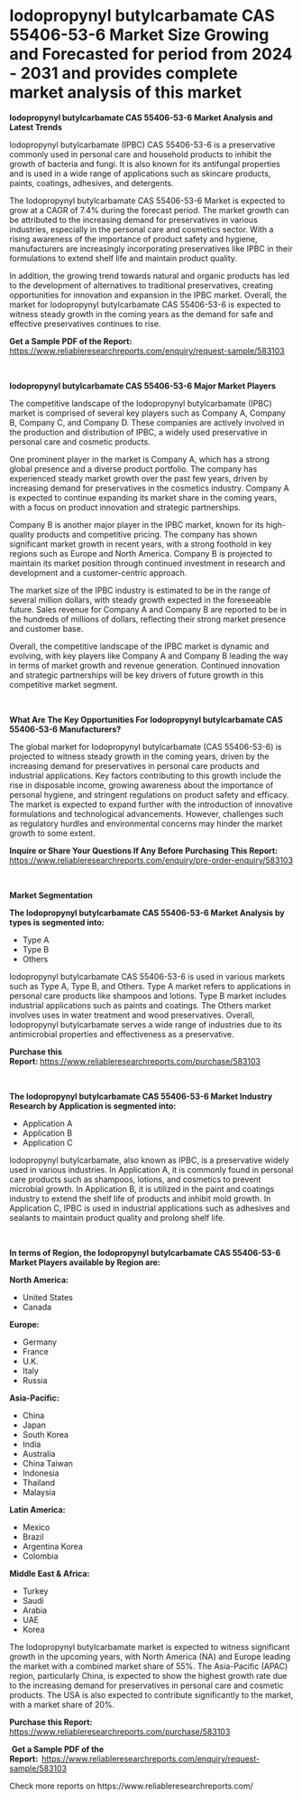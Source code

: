 <p><h1>Iodopropynyl butylcarbamate CAS 55406-53-6 Market Size Growing and Forecasted for period from 2024 - 2031 and provides complete market analysis of this market</h1></p><p><strong>Iodopropynyl butylcarbamate CAS 55406-53-6 Market Analysis and Latest Trends</strong></p>
<p><p>Iodopropynyl butylcarbamate (IPBC) CAS 55406-53-6 is a preservative commonly used in personal care and household products to inhibit the growth of bacteria and fungi. It is also known for its antifungal properties and is used in a wide range of applications such as skincare products, paints, coatings, adhesives, and detergents.</p><p>The Iodopropynyl butylcarbamate CAS 55406-53-6 Market is expected to grow at a CAGR of 7.4% during the forecast period. The market growth can be attributed to the increasing demand for preservatives in various industries, especially in the personal care and cosmetics sector. With a rising awareness of the importance of product safety and hygiene, manufacturers are increasingly incorporating preservatives like IPBC in their formulations to extend shelf life and maintain product quality.</p><p>In addition, the growing trend towards natural and organic products has led to the development of alternatives to traditional preservatives, creating opportunities for innovation and expansion in the IPBC market. Overall, the market for Iodopropynyl butylcarbamate CAS 55406-53-6 is expected to witness steady growth in the coming years as the demand for safe and effective preservatives continues to rise.</p></p>
<p><strong>Get a Sample PDF of the Report:&nbsp;</strong> <a href="https://www.reliableresearchreports.com/enquiry/request-sample/583103">https://www.reliableresearchreports.com/enquiry/request-sample/583103</a></p>
<p>&nbsp;</p>
<p><strong>Iodopropynyl butylcarbamate CAS 55406-53-6 Major Market Players</strong></p>
<p><p>The competitive landscape of the Iodopropynyl butylcarbamate (IPBC) market is comprised of several key players such as Company A, Company B, Company C, and Company D. These companies are actively involved in the production and distribution of IPBC, a widely used preservative in personal care and cosmetic products.</p><p>One prominent player in the market is Company A, which has a strong global presence and a diverse product portfolio. The company has experienced steady market growth over the past few years, driven by increasing demand for preservatives in the cosmetics industry. Company A is expected to continue expanding its market share in the coming years, with a focus on product innovation and strategic partnerships.</p><p>Company B is another major player in the IPBC market, known for its high-quality products and competitive pricing. The company has shown significant market growth in recent years, with a strong foothold in key regions such as Europe and North America. Company B is projected to maintain its market position through continued investment in research and development and a customer-centric approach.</p><p>The market size of the IPBC industry is estimated to be in the range of several million dollars, with steady growth expected in the foreseeable future. Sales revenue for Company A and Company B are reported to be in the hundreds of millions of dollars, reflecting their strong market presence and customer base.</p><p>Overall, the competitive landscape of the IPBC market is dynamic and evolving, with key players like Company A and Company B leading the way in terms of market growth and revenue generation. Continued innovation and strategic partnerships will be key drivers of future growth in this competitive market segment.</p></p>
<p>&nbsp;</p>
<p><strong>What Are The Key Opportunities For Iodopropynyl butylcarbamate CAS 55406-53-6 Manufacturers?</strong></p>
<p><p>The global market for Iodopropynyl butylcarbamate (CAS 55406-53-6) is projected to witness steady growth in the coming years, driven by the increasing demand for preservatives in personal care products and industrial applications. Key factors contributing to this growth include the rise in disposable income, growing awareness about the importance of personal hygiene, and stringent regulations on product safety and efficacy. The market is expected to expand further with the introduction of innovative formulations and technological advancements. However, challenges such as regulatory hurdles and environmental concerns may hinder the market growth to some extent.</p></p>
<p><strong>Inquire or Share Your Questions If Any Before Purchasing This Report:</strong> <a href="https://www.reliableresearchreports.com/enquiry/pre-order-enquiry/583103">https://www.reliableresearchreports.com/enquiry/pre-order-enquiry/583103</a></p>
<p>&nbsp;</p>
<p><strong>Market Segmentation</strong></p>
<p><strong>The Iodopropynyl butylcarbamate CAS 55406-53-6 Market Analysis by types is segmented into:</strong></p>
<p><ul><li>Type A</li><li>Type B</li><li>Others</li></ul></p>
<p><p>Iodopropynyl butylcarbamate CAS 55406-53-6 is used in various markets such as Type A, Type B, and Others. Type A market refers to applications in personal care products like shampoos and lotions. Type B market includes industrial applications such as paints and coatings. The Others market involves uses in water treatment and wood preservatives. Overall, Iodopropynyl butylcarbamate serves a wide range of industries due to its antimicrobial properties and effectiveness as a preservative.</p></p>
<p><strong>Purchase this Report:&nbsp;</strong><a href="https://www.reliableresearchreports.com/purchase/583103">https://www.reliableresearchreports.com/purchase/583103</a></p>
<p>&nbsp;</p>
<p><strong>The Iodopropynyl butylcarbamate CAS 55406-53-6 Market Industry Research by Application is segmented into:</strong></p>
<p><ul><li>Application A</li><li>Application B</li><li>Application C</li></ul></p>
<p><p>Iodopropynyl butylcarbamate, also known as IPBC, is a preservative widely used in various industries. In Application A, it is commonly found in personal care products such as shampoos, lotions, and cosmetics to prevent microbial growth. In Application B, it is utilized in the paint and coatings industry to extend the shelf life of products and inhibit mold growth. In Application C, IPBC is used in industrial applications such as adhesives and sealants to maintain product quality and prolong shelf life.</p></p>
<p>&nbsp;</p>
<p><strong>In terms of Region, the Iodopropynyl butylcarbamate CAS 55406-53-6 Market Players available by Region are:</strong></p>
<p>
    <p> <strong> North America: </strong>
        <ul>
            <li>United States</li>
            <li>Canada</li>
        </ul>
        </p> 
    <p> <strong> Europe: </strong>
        <ul>
            <li>Germany</li>
            <li>France</li>
            <li>U.K.</li>
            <li>Italy</li>
            <li>Russia</li>
        </ul>
        </p> 
    <p> <strong> Asia-Pacific: </strong>
        <ul>
            <li>China</li>
            <li>Japan</li>
            <li>South Korea</li>
            <li>India</li>
            <li>Australia</li>
            <li>China Taiwan</li>
            <li>Indonesia</li>
            <li>Thailand</li>
            <li>Malaysia</li>
        </ul>
        </p> 
    <p> <strong> Latin America: </strong>
        <ul>
            <li>Mexico</li>
            <li>Brazil</li>
            <li>Argentina Korea</li>
            <li>Colombia</li>
        </ul>
        </p> 
    <p> <strong> Middle East & Africa: </strong>
        <ul>
            <li>Turkey</li>
            <li>Saudi</li>
            <li>Arabia</li>
            <li>UAE</li>
            <li>Korea</li>
        </ul>
    </p>
    </p>
<p><p>The Iodopropynyl butylcarbamate market is expected to witness significant growth in the upcoming years, with North America (NA) and Europe leading the market with a combined market share of 55%. The Asia-Pacific (APAC) region, particularly China, is expected to show the highest growth rate due to the increasing demand for preservatives in personal care and cosmetic products. The USA is also expected to contribute significantly to the market, with a market share of 20%.</p></p>
<p><strong>Purchase this Report: </strong><a href="https://www.reliableresearchreports.com/purchase/583103">https://www.reliableresearchreports.com/purchase/583103</a></p>
<p>&nbsp;<strong>Get a Sample PDF of the Report:&nbsp;&nbsp;</strong><a href="https://www.reliableresearchreports.com/enquiry/request-sample/583103">https://www.reliableresearchreports.com/enquiry/request-sample/583103</a></p>
<p><strong></strong></p>
<p>Check more reports on https://www.reliableresearchreports.com/</p>